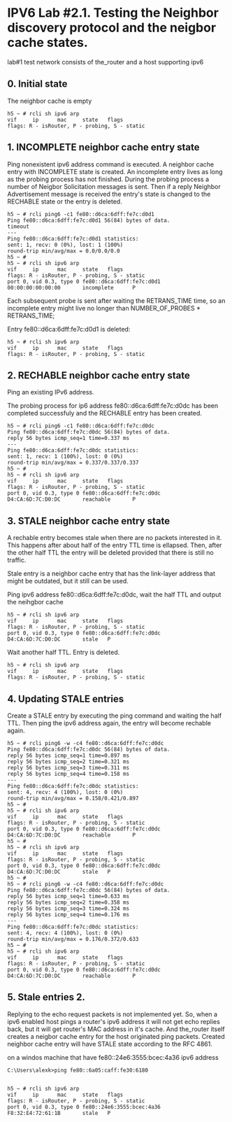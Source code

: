# IPV6 Lab #2.1. Testing the Neighbor discovery protocol and the neigbor cache states.

lab#1 test network consists of the_router and a host supporting ipv6

## 0. Initial state

The neighbor cache is empty

	h5 ~ # rcli sh ipv6 arp
	vif     ip      mac     state   flags
	flags: R - isRouter, P - probing, S - static

## 1. INCOMPLETE neighbor cache entry state

Ping nonexistent ipv6 address command is executed.
A neighbor cache entry with INCOMPLETE state is created.
An incomplete entry lives as long as the probing process has not finished.
During the probing process a number of Neigbor Solicitation 
messages is sent. Then if a reply Neighbor Advertisement message is received 
the entry's state is changed to the RECHABLE state or the entry is deleted.

	h5 ~ # rcli ping6 -c1 fe80::d6ca:6dff:fe7c:d0d1
	Ping fe80::d6ca:6dff:fe7c:d0d1 56(84) bytes of data.
	timeout
	---
	Ping fe80::d6ca:6dff:fe7c:d0d1 statistics:
	sent: 1, recv: 0 (0%), lost: 1 (100%)
	round-trip min/avg/max = 0.0/0.0/0.0
	h5 ~ #
	h5 ~ # rcli sh ipv6 arp
	vif     ip      mac     state   flags
	flags: R - isRouter, P - probing, S - static
	port 0, vid 0.3, type 0 fe80::d6ca:6dff:fe7c:d0d1       00:00:00:00:00:00       incomplete      P

Each subsequent probe is sent after waiting the RETRANS_TIME time, so an incomplete 
entry might live no longer than NUMBER_OF_PROBES * RETRANS_TIME; 

Entry fe80::d6ca:6dff:fe7c:d0d1 is deleted:

	h5 ~ # rcli sh ipv6 arp
	vif     ip      mac     state   flags
	flags: R - isRouter, P - probing, S - static

## 2. RECHABLE neighbor cache entry state

Ping an existing IPv6 address.

The probing process for ip6 address fe80::d6ca:6dff:fe7c:d0dc 
has been completed successfuly and the RECHABLE entry has been created.

	h5 ~ # rcli ping6 -c1 fe80::d6ca:6dff:fe7c:d0dc
	Ping fe80::d6ca:6dff:fe7c:d0dc 56(84) bytes of data.
	reply 56 bytes icmp_seq=1 time=0.337 ms
	---
	Ping fe80::d6ca:6dff:fe7c:d0dc statistics:
	sent: 1, recv: 1 (100%), lost: 0 (0%)
	round-trip min/avg/max = 0.337/0.337/0.337
	h5 ~ #
	h5 ~ # rcli sh ipv6 arp
	vif     ip      mac     state   flags
	flags: R - isRouter, P - probing, S - static
	port 0, vid 0.3, type 0 fe80::d6ca:6dff:fe7c:d0dc       D4:CA:6D:7C:D0:DC       reachable       P

## 3. STALE neighbor cache entry state

A rechable entry becomes stale when there are no packets interested in it.
This happens after about half of the entry TTL time is ellapsed.
Then, after the other half TTL the entry will be deleted
provided that there is still no traffic. 

Stale entry is a neighbor cache
entry that has the link-layer address that might be outdated, but it
still can be used.

Ping ipv6 address fe80::d6ca:6dff:fe7c:d0dc, wait the half TTL and output the neihgbor cache
	
	h5 ~ # rcli sh ipv6 arp
	vif     ip      mac     state   flags
	flags: R - isRouter, P - probing, S - static
	port 0, vid 0.3, type 0 fe80::d6ca:6dff:fe7c:d0dc       D4:CA:6D:7C:D0:DC       stale   P

Wait another half TTL. Entry is deleted.

	h5 ~ # rcli sh ipv6 arp
	vif     ip      mac     state   flags
	flags: R - isRouter, P - probing, S - static


## 4. Updating STALE entries

Create a STALE entry by executing the ping command and waiting the half TTL.
Then ping the ipv6 address again, the entry will become rechable again.
	
	h5 ~ # rcli ping6 -w -c4 fe80::d6ca:6dff:fe7c:d0dc
	Ping fe80::d6ca:6dff:fe7c:d0dc 56(84) bytes of data.
	reply 56 bytes icmp_seq=1 time=0.897 ms
	reply 56 bytes icmp_seq=2 time=0.321 ms
	reply 56 bytes icmp_seq=3 time=0.311 ms
	reply 56 bytes icmp_seq=4 time=0.158 ms
	---
	Ping fe80::d6ca:6dff:fe7c:d0dc statistics:
	sent: 4, recv: 4 (100%), lost: 0 (0%)
	round-trip min/avg/max = 0.158/0.421/0.897
	h5 ~ #
	h5 ~ # rcli sh ipv6 arp
	vif     ip      mac     state   flags
	flags: R - isRouter, P - probing, S - static
	port 0, vid 0.3, type 0 fe80::d6ca:6dff:fe7c:d0dc       D4:CA:6D:7C:D0:DC       reachable       P
	h5 ~ #
	h5 ~ # rcli sh ipv6 arp
	vif     ip      mac     state   flags
	flags: R - isRouter, P - probing, S - static
	port 0, vid 0.3, type 0 fe80::d6ca:6dff:fe7c:d0dc       D4:CA:6D:7C:D0:DC       stale   P
	h5 ~ #
	h5 ~ # rcli ping6 -w -c4 fe80::d6ca:6dff:fe7c:d0dc
	Ping fe80::d6ca:6dff:fe7c:d0dc 56(84) bytes of data.
	reply 56 bytes icmp_seq=1 time=0.633 ms
	reply 56 bytes icmp_seq=2 time=0.358 ms
	reply 56 bytes icmp_seq=3 time=0.324 ms
	reply 56 bytes icmp_seq=4 time=0.176 ms
	---
	Ping fe80::d6ca:6dff:fe7c:d0dc statistics:
	sent: 4, recv: 4 (100%), lost: 0 (0%)
	round-trip min/avg/max = 0.176/0.372/0.633
	h5 ~ #
	h5 ~ # rcli sh ipv6 arp
	vif     ip      mac     state   flags
	flags: R - isRouter, P - probing, S - static
	port 0, vid 0.3, type 0 fe80::d6ca:6dff:fe7c:d0dc       D4:CA:6D:7C:D0:DC       reachable       P

## 5. Stale entries 2.

Replying to the echo request packets is not implemented yet.
So, when a ipv6 enabled host pings a router's ipv6 address it
will not get echo replies back, but it will get router's MAC address in it's cache.
And the_router itself creates a neigbor cache entry for the host originated 
ping packets. Created neighbor cache entry will have STALE state according to the RFC 4861.

on a windos machine that have fe80::24e6:3555:bcec:4a36 ipv6 address

	C:\Users\alexk>ping fe80::6a05:caff:fe30:6180
	

	h5 ~ # rcli sh ipv6 arp
	vif     ip      mac     state   flags
	flags: R - isRouter, P - probing, S - static
	port 0, vid 0.3, type 0 fe80::24e6:3555:bcec:4a36       F8:32:E4:72:61:1B       stale   P

